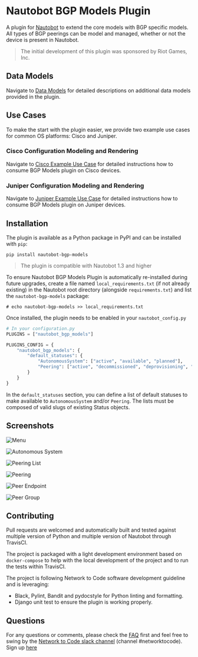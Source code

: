 # Nautobot BGP Models Plugin

A plugin for [Nautobot](https://github.com/nautobot/nautobot) to extend the core models with BGP specific models. All types of BGP peerings can be model and managed, whether or not the device is present in Nautobot.

> The initial development of this plugin was sponsored by Riot Games, Inc.

## Data Models

Navigate to [Data Models](docs/cisco_use_case.md) for detailed descriptions on additional data models provided in the plugin.

## Use Cases

To make the start with the plugin easier, we provide two example use cases for common OS platforms: Cisco and Juniper.

### Cisco Configuration Modeling and Rendering

Navigate to [Cisco Example Use Case](docs/cisco_use_case.md) for detailed instructions how to consume BGP Models plugin on Cisco devices.

### Juniper Configuration Modeling and Rendering

Navigate to [Juniper Example Use Case](docs/juniper_use_case.md) for detailed instructions how to consume BGP Models plugin on Juniper devices.

## Installation

The plugin is available as a Python package in PyPI and can be installed with `pip`:

```shell
pip install nautobot-bgp-models
```

> The plugin is compatible with Nautobot 1.3 and higher

To ensure Nautobot BGP Models Plugin is automatically re-installed during future upgrades, create a file named `local_requirements.txt` (if not already existing) in the Nautobot root directory (alongside `requirements.txt`) and list the `nautobot-bgp-models` package:

```no-highlight
# echo nautobot-bgp-models >> local_requirements.txt
```

Once installed, the plugin needs to be enabled in your `nautobot_config.py`

```python
# In your configuration.py
PLUGINS = ["nautobot_bgp_models"]
```

```python
PLUGINS_CONFIG = {
    "nautobot_bgp_models": {
        "default_statuses": {
            "AutonomousSystem": ["active", "available", "planned"],
            "Peering": ["active", "decommissioned", "deprovisioning", "offline", "planned", "provisioning"],
        }
    }
}
```

In the `default_statuses` section, you can define a list of default statuses to make available to `AutonomousSystem` and/or `Peering`. The lists must be composed of valid slugs of existing Status objects.

## Screenshots

![Menu](https://github.com/nautobot/nautobot-plugin-bgp-models/blob/main/docs/images/main-page-menu.png)

![Autonomous System](https://github.com/nautobot/nautobot-plugin-bgp-models/blob/main/docs/images/autonomous_system_01.png)

![Peering List](https://github.com/nautobot/nautobot-plugin-bgp-models/blob/main/docs/images/peering_list.png)

![Peering](https://github.com/nautobot/nautobot-plugin-bgp-models/blob/main/docs/images/peering_01.png)

![Peer Endpoint](https://github.com/nautobot/nautobot-plugin-bgp-models/blob/main/docs/images/peer_endpoint_01.png)

![Peer Group](https://github.com/nautobot/nautobot-plugin-bgp-models/blob/main/docs/images/peer_group_01.png)

## Contributing

Pull requests are welcomed and automatically built and tested against multiple version of Python and multiple version of Nautobot through TravisCI.

The project is packaged with a light development environment based on `docker-compose` to help with the local development of the project and to run the tests within TravisCI.

The project is following Network to Code software development guideline and is leveraging:

- Black, Pylint, Bandit and pydocstyle for Python linting and formatting.
- Django unit test to ensure the plugin is working properly.

## Questions

For any questions or comments, please check the [FAQ](FAQ.md) first and feel free to swing by the [Network to Code slack channel](https://networktocode.slack.com/) (channel #networktocode).
Sign up [here](http://slack.networktocode.com/)
